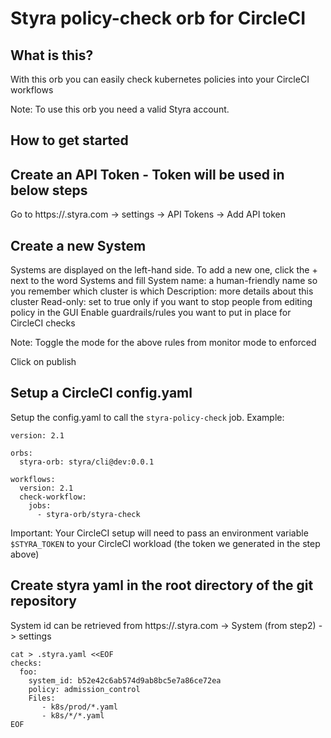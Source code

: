 # Styra policy-check orb for CircleCI

## What is this?
With this orb you can easily check kubernetes policies into your CircleCI workflows

Note: To use this orb you need a valid Styra account.

## How to get started

## Create an API Token - Token will be used in below steps
Go to https://<youraccount>.styra.com -> settings -> API Tokens ->  Add API token

## Create a new System

Systems are displayed on the left-hand side. To add a new one, click the + next to the word Systems and fill
System name: a human-friendly name so you remember which cluster is which
Description: more details about this cluster
Read-only: set to true only if you want to stop people from editing policy in the GUI
Enable guardrails/rules you want to put in place for CircleCI checks

Note: Toggle the mode for the above rules from monitor mode to enforced

Click on publish

## Setup a CircleCI config.yaml

Setup the config.yaml to call the `styra-policy-check` job.
Example:
```
version: 2.1

orbs:
  styra-orb: styra/cli@dev:0.0.1

workflows:
  version: 2.1
  check-workflow:
    jobs:
      - styra-orb/styra-check
```

Important: Your CircleCI setup will need to pass an environment variable `$STYRA_TOKEN` to your CircleCI workload (the token we generated in the step above)

## Create styra yaml in the root directory of the git repository

System id can be retrieved from https://<youraccount>.styra.com -> System (from step2) -> settings

```
cat > .styra.yaml <<EOF
checks:
  foo:
    system_id: b52e42c6ab574d9ab8bc5e7a86ce72ea
    policy: admission_control
    Files:
       - k8s/prod/*.yaml
       - k8s/*/*.yaml
EOF
```





